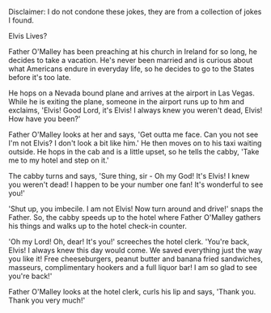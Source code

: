 Disclaimer: I do not condone these jokes, they are from a collection of jokes I found.

Elvis Lives?

Father O'Malley has been preaching at his church in Ireland for so long, he decides to take a vacation. He's never been married and is curious about what Americans endure in everyday life, so he decides to go to the States before it's too late.

He hops on a Nevada bound plane and arrives at the airport in Las Vegas. While he is exiting the plane, someone in the airport runs up to hm and exclaims, 'Elvis! Good Lord, it's Elvis! I always knew you weren't dead, Elvis! How have you been?'

Father O'Malley looks at her and says, 'Get outta me face. Can you not see I'm not Elvis? I don't look a bit like him.' He then moves on to his taxi waiting outside. He hops in the cab and is a little upset, so he tells the cabby, 'Take me to my hotel and step on it.'

The cabby turns and says, 'Sure thing, sir - Oh my God! It's Elvis! I knew you weren't dead! I happen to be your number one fan! It's wonderful to see you!'

'Shut up, you imbecile. I am not Elvis! Now turn around and drive!' snaps the Father. So, the cabby speeds up to the hotel where Father O'Malley gathers his things and walks up to the hotel check-in counter.

'Oh my Lord! Oh, dear! It's you!' screeches the hotel clerk. 'You're back, Elvis! I always knew this day would come. We saved everything just the way you like it! Free cheeseburgers, peanut butter and banana fried sandwiches, masseurs, complimentary hookers and a full liquor bar! I am so glad to see you're back!'

Father O'Malley looks at the hotel clerk, curls his lip and says, 'Thank you. Thank you very much!'

